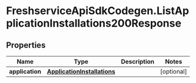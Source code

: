 # FreshserviceApiSdkCodegen.ListApplicationInstallations200Response

## Properties

| Name            | Type                                                        | Description | Notes      |
| --------------- | ----------------------------------------------------------- | ----------- | ---------- |
| **application** | [**ApplicationInstallations**](ApplicationInstallations.md) |             | [optional] |
